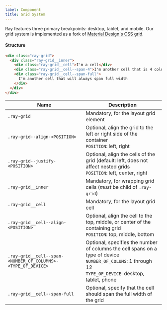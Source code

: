 ```yaml
---
label: Component
title: Grid System
---
```


<page-intro>Ray features three primary breakpoints: desktop, tablet, and mobile. Our grid system is implemented as a fork of <a href="https://material.io/develop/web/components/layout-grid/" rel="noopener noreferrer" target="_blank">Material Design's CSS grid</a>.</page-intro>

<grid-documentation></grid-documentation>

#### Structure

```html
<div class="ray-grid">
  <div class="ray-grid__inner">
    <div class="ray-grid__cell">I'm a cell</div>
    <div class="ray-grid__cell--span-4">I'm another cell that is 4 columns</div>
    <div class="ray-grid__cell--span-full">
      I'm another cell that will always span full width
    </div>
  </div>
</div>
```

| Name                                                         | Description                                                                                                                                                  |
| ------------------------------------------------------------ | ------------------------------------------------------------------------------------------------------------------------------------------------------------ |
| `.ray-grid`                                                  | Mandatory, for the layout grid element                                                                                                                       |
| `.ray-grid--align-<POSITION>`                                | Optional, align the grid to the left or right side of the container<br>`POSITION`: left, right                                                               |
| `.ray-grid--justify-<POSITION>`                              | Optional, align the cells of the grid (default: left, does not affect nested grids<br>`POSITION`: left, center, right                                        |
| `.ray-grid__inner`                                           | Mandatory, for wrapping grid cells (_must_ be child of `.ray-grid`)                                                                                          |
| `.ray-grid__cell`                                            | Mandatory, for the layout grid cell                                                                                                                          |
| `.ray-grid__cell--align-<POSITION>`                          | Optional, align the cell to the top, middle, or center of the containing grid<br>`POSITION`: top, middle, bottom                                             |
| `.ray-grid__cell--span-<NUMBER_OF_COLUMNS>-<TYPE_OF_DEVICE>` | Optional, specifies the number of columns the cell spans on a type of device<br>`NUMBER_OF_COLUMS`: 1 through 12<br>`TYPE_OF_DEVICE`: desktop, tablet, phone |
| `.ray-grid__cell--span-full`                                 | Optional, specify that the cell should span the full width of the grid                                                                                       |
